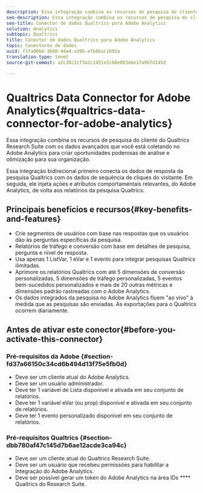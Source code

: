 ```yaml
---
description: Essa integração combina os recursos de pesquisa do cliente do Qualtrics Research Suite com os dados avançados que você está coletando no Adobe Analytics para criar oportunidades poderosas de análise e otimização para sua organização.
seo-description: Essa integração combina os recursos de pesquisa do cliente do Qualtrics Research Suite com os dados avançados que você está coletando no Adobe Analytics para criar oportunidades poderosas de análise e otimização para sua organização.
seo-title: Conector de dados Qualtrics para Adobe Analytics
solution: Analytics
subtopic: Qualtrics
title: Conector de dados Qualtrics para Adobe Analytics
topic: Conectores de dados
uuid: f1fa90b6-1b80-4da4-a39b-efb8bac1692a
translation-type: tm+mt
source-git-commit: a2c38c2cf3a2c1451e2c60e003ebe1fa9bfd145d

---
```



# Qualtrics Data Connector for Adobe Analytics{#qualtrics-data-connector-for-adobe-analytics}

Essa integração combina os recursos de pesquisa do cliente do Qualtrics Research Suite com os dados avançados que você está coletando no Adobe Analytics para criar oportunidades poderosas de análise e otimização para sua organização.

Essa integração bidirecional primeiro conecta os dados de resposta da pesquisa Qualtrics com os dados de sequência de cliques do visitante. Em seguida, ele injeta ações e atributos comportamentais relevantes, do Adobe Analytics, de volta aos relatórios da pesquisa Qualtrics.

## Principais benefícios e recursos{#key-benefits-and-features}

* Crie segmentos de usuários com base nas respostas que os usuários dão às perguntas específicas da pesquisa.
* Relatórios de tráfego e conversão com base em detalhes de pesquisa, pergunta e nível de resposta.
* Usa apenas 1 ListVar, 1 eVar e 1 evento para integrar pesquisas Qualtrics ilimitadas.
* Aprimore os relatórios Qualtrics com até 5 dimensões de conversão personalizadas, 5 dimensões de tráfego personalizadas, 5 eventos bem-sucedidos personalizados e mais de 20 outras métricas e dimensões padrão rastreadas com o Adobe Analytics.
* Os dados integrados da pesquisa no Adobe Analytics fluem "ao vivo" à medida que as pesquisas são enviadas. As exportações para o Qualtrics ocorrem diariamente.

## Antes de ativar este conector{#before-you-activate-this-connector}

### Pré-requisitos da Adobe {#section-fd37a66150c34cd6b494d13f75e5fb0d}

* Deve ser um cliente atual do Adobe Analytics.
* Deve ser um usuário administrador.
* Deve ter 1 variável de Lista disponível e ativada em seu conjunto de relatórios.
* Deve ter 1 variável eVar (ou prop) disponível e ativada em seu conjunto de relatórios.
* Deve ter 1 evento personalizado disponível em seu conjunto de relatórios.

### Pré-requisitos Qualtrics {#section-dbb780af47c145d7b6ae12acde3ca94c}

* Deve ser um cliente atual do Qualtrics Research Suite.
* Deve ser um usuário que recebeu permissões para habilitar a Integração do Adobe Analytics.
* Deve ser possível gerar um token do Adobe Analytics na área IDs **** Qualtrics do Research Suite.